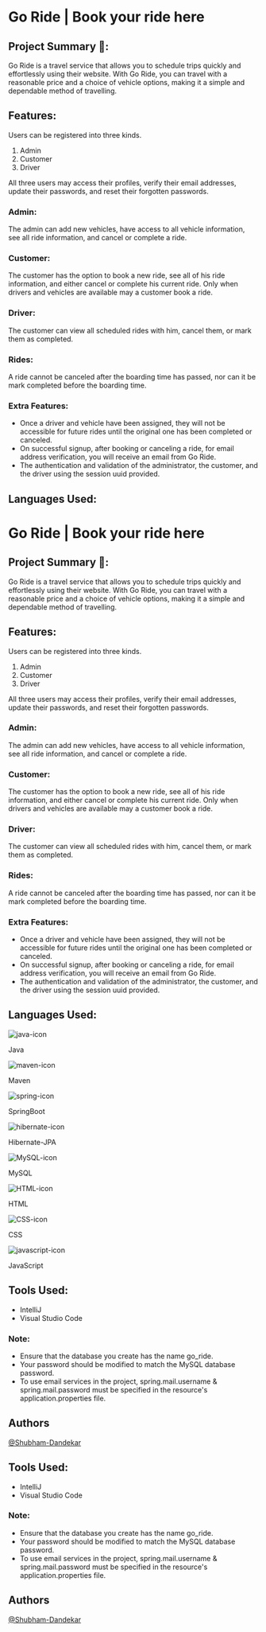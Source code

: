 # Go Ride | Book your ride here

## Project Summary 📑:

Go Ride is a travel service that allows you to schedule trips quickly and effortlessly using their website. With Go Ride, you can travel with a reasonable price and a choice of vehicle options, making it a simple and dependable method of travelling.

## Features:

Users can be registered into three kinds.

1. Admin
2. Customer
3. Driver

All three users may access their profiles, verify their email addresses, update their passwords, and reset their forgotten passwords.

### Admin:

The admin can add new vehicles, have access to all vehicle information, see all ride information, and cancel or complete a ride.

### Customer:

The customer has the option to book a new ride, see all of his ride information, and either cancel or complete his current ride. Only when drivers and vehicles are available may a customer book a ride.

### Driver:

The customer can view all scheduled rides with him, cancel them, or mark them as completed.

### Rides:

A ride cannot be canceled after the boarding time has passed, nor can it be mark completed before the boarding time.

### Extra Features:

-   Once a driver and vehicle have been assigned, they will not be accessible for future rides until the original one has been completed or canceled.
-   On successful signup, after booking or canceling a ride, for email address verification, you will receive an email from Go Ride.
-   The authentication and validation of the administrator, the customer, and the driver using the session uuid provided.

## Languages Used:
# Go Ride | Book your ride here

## Project Summary 📑:

Go Ride is a travel service that allows you to schedule trips quickly and effortlessly using their website. With Go Ride, you can travel with a reasonable price and a choice of vehicle options, making it a simple and dependable method of travelling.

## Features:

Users can be registered into three kinds.

1. Admin
2. Customer
3. Driver

All three users may access their profiles, verify their email addresses, update their passwords, and reset their forgotten passwords.

### Admin:

The admin can add new vehicles, have access to all vehicle information, see all ride information, and cancel or complete a ride.

### Customer:

The customer has the option to book a new ride, see all of his ride information, and either cancel or complete his current ride. Only when drivers and vehicles are available may a customer book a ride.

### Driver:

The customer can view all scheduled rides with him, cancel them, or mark them as completed.

### Rides:

A ride cannot be canceled after the boarding time has passed, nor can it be mark completed before the boarding time.

### Extra Features:

-   Once a driver and vehicle have been assigned, they will not be accessible for future rides until the original one has been completed or canceled.
-   On successful signup, after booking or canceling a ride, for email address verification, you will receive an email from Go Ride.
-   The authentication and validation of the administrator, the customer, and the driver using the session uuid provided.

## Languages Used:

<div display="flex" flex-wrap="wrap">
    <div display = "flex" flex-direction: "column" width="100%">
        <img src="https://github.com/Shubham-Dandekar/Go-Ride/assets/107460330/2c9da46f-9842-4f20-802b-a4444f2647d9" alt="java-icon" />
        <p width="fit-content">Java</p>
    </div>
    <div display = "flex" flex-direction: "column">
        <img src="https://github.com/Shubham-Dandekar/Go-Ride/assets/107460330/0ddfe218-74b9-44e4-916f-f602deb3db3c" alt="maven-icon" />
        <p width="fit-content">Maven</p>
    </div>
    <div display = "flex" flex-direction: "column">
        <img src="https://github.com/Shubham-Dandekar/Go-Ride/assets/107460330/e99fa175-f428-4595-95f1-a3cdf6670d9e" alt="spring-icon" />
        <p width="fit-content">SpringBoot</p>
    </div>
    <div display = "flex" flex-direction: "column">
        <img src="https://github.com/Shubham-Dandekar/Go-Ride/assets/107460330/b334ee4c-f987-41da-ae0e-e162a11dffb6" alt="hibernate-icon" />
        <p width="fit-content">Hibernate-JPA</p>
    </div>
    <div display = "flex" flex-direction: "column">
        <img src="https://github.com/Shubham-Dandekar/Go-Ride/assets/107460330/cab68cbd-57d8-43f8-beff-105dc669f99f" alt="MySQL-icon" />
        <p width="fit-content">MySQL</p>
    </div>
    <div display = "flex" flex-direction: "column">
        <img src="https://github.com/Shubham-Dandekar/Go-Ride/assets/107460330/bd270ad6-34e2-4162-9b23-f2ff59af8a8e" alt="HTML-icon" />
        <p width="fit-content">HTML</p>
    </div>
    <div display = "flex" flex-direction: "column">
        <img src="https://github.com/Shubham-Dandekar/Go-Ride/assets/107460330/39d52511-9b28-4aca-9cf1-3af41ba766c8" alt="CSS-icon" />
        <p width="fit-content">CSS</p>
    </div>
    <div display = "flex" flex-direction: "column">
        <img src="https://github.com/Shubham-Dandekar/Go-Ride/assets/107460330/cfee10f6-47b7-400e-aa27-7abb8906d402" alt="javascript-icon" />
        <p width="fit-content">JavaScript</p>
    </div>
</div>

## Tools Used:

-   IntelliJ
-   Visual Studio Code

### Note:

-   Ensure that the database you create has the name go_ride.
-   Your password should be modified to match the MySQL database password.
-   To use email services in the project, spring.mail.username & spring.mail.password must be specified in the resource's application.properties file.

## Authors

[@Shubham-Dandekar](https://github.com/Shubham-Dandekar)


## Tools Used:

-   IntelliJ
-   Visual Studio Code

### Note:

-   Ensure that the database you create has the name go_ride.
-   Your password should be modified to match the MySQL database password.
-   To use email services in the project, spring.mail.username & spring.mail.password must be specified in the resource's application.properties file.

## Authors

[@Shubham-Dandekar](https://github.com/Shubham-Dandekar)
